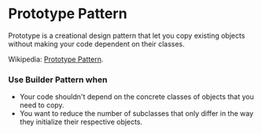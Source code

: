 # Prototype Pattern

Prototype is a creational design pattern that let you copy existing objects without making your code dependent on their classes.

Wikipedia: [Prototype Pattern](https://en.wikipedia.org/wiki/Prototype_pattern).

### Use Builder Pattern when

* Your code shouldn't depend on the concrete classes of objects that you need to copy.
* You want to reduce the number of subclasses that only differ in the way they initialize their respective objects.

